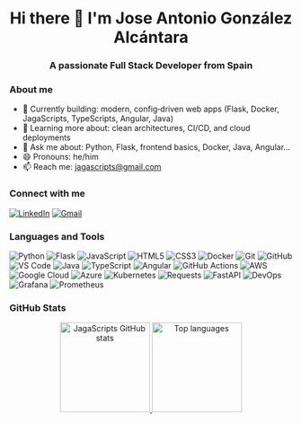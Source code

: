 <div align="center">
  <h1>Hi there 👋 I'm Jose Antonio González Alcántara</h1>
  <h3>A passionate Full Stack Developer from Spain</h3>
</div>

### About me
- 🔭 Currently building: modern, config‑driven web apps (Flask, Docker, JagaScripts, TypeScripts, Angular, Java)
- 🌱 Learning more about: clean architectures, CI/CD, and cloud deployments
- 💬 Ask me about: Python, Flask, frontend basics, Docker, Java, Angular...
- 😄 Pronouns: he/him 
- 📫 Reach me: <a href="mailto:jagascripts@gmail.com">jagascripts@gmail.com</a>

### Connect with me
<div align="left">

[![LinkedIn](https://img.shields.io/badge/LinkedIn-0077B5?style=for-the-badge&logo=linkedin&logoColor=white)](https://www.linkedin.com/in/jagascripts/)
[![Gmail](https://img.shields.io/badge/Gmail-D14836?style=for-the-badge&logo=gmail&logoColor=white)](mailto:jagascripts@gmail.com)

</div>

### Languages and Tools

![Python](https://img.shields.io/badge/-Python-05122A?style=flat&logo=python)
![Flask](https://img.shields.io/badge/-Flask-05122A?style=flat&logo=flask)
![JavaScript](https://img.shields.io/badge/-JavaScript-05122A?style=flat&logo=javascript)
![HTML5](https://img.shields.io/badge/-HTML5-05122A?style=flat&logo=html5)
![CSS3](https://img.shields.io/badge/-CSS3-05122A?style=flat&logo=css3&logoColor=1572B6)
![Docker](https://img.shields.io/badge/-Docker-05122A?style=flat&logo=docker)
![Git](https://img.shields.io/badge/-Git-05122A?style=flat&logo=git)
![GitHub](https://img.shields.io/badge/-GitHub-05122A?style=flat&logo=github)
![VS Code](https://img.shields.io/badge/-VS%20Code-05122A?style=flat&logo=visual-studio-code&logoColor=007ACC)
![Java](https://img.shields.io/badge/-Java-05122A?style=flat&logo=openjdk)
![TypeScript](https://img.shields.io/badge/-TypeScript-05122A?style=flat&logo=typescript)
![Angular](https://img.shields.io/badge/-Angular-05122A?style=flat&logo=angular)
![GitHub Actions](https://img.shields.io/badge/-GitHub%20Actions-05122A?style=flat&logo=githubactions)
![AWS](https://img.shields.io/badge/-AWS-05122A?style=flat&logo=amazon-aws)
![Google Cloud](https://img.shields.io/badge/-Google%20Cloud-05122A?style=flat&logo=googlecloud)
![Azure](https://img.shields.io/badge/-Azure-05122A?style=flat&logo=microsoft-azure)
![Kubernetes](https://img.shields.io/badge/-Kubernetes-05122A?style=flat&logo=kubernetes)
![Requests](https://img.shields.io/badge/-Requests-05122A?style=flat)
![FastAPI](https://img.shields.io/badge/-FastAPI-05122A?style=flat&logo=fastapi)
![DevOps](https://img.shields.io/badge/-DevOps-05122A?style=flat)
![Grafana](https://img.shields.io/badge/-Grafana-05122A?style=flat&logo=grafana)
![Prometheus](https://img.shields.io/badge/-Prometheus-05122A?style=flat&logo=prometheus)


### GitHub Stats

<p align="center">
  <a href="https://github.com/JagaScripts">
    <img height="160" src="https://github-readme-stats-eight-theta.vercel.app/api?username=JagaScripts&show_icons=true&theme=algolia&include_all_commits=true&count_private=true" alt="JagaScripts GitHub stats" />
    <img height="160" src="https://github-readme-stats-eight-theta.vercel.app/api/top-langs/?username=JagaScripts&layout=compact&langs_count=8&theme=algolia" alt="Top languages" />
  </a>
</p>
